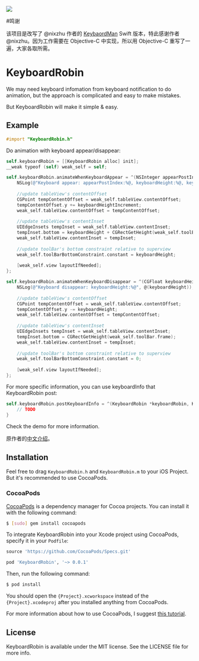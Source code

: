 <p>
    <a href="http://cocoadocs.org/docsets/KeyboardRobin"><img src="https://img.shields.io/cocoapods/v/KeyboardRobin.svg?style=flat"></a> 
</p>

#鸣谢

该项目是改写了 @nixzhu 作者的 [KeybaordMan](https://github.com/nixzhu/KeyboardMan) Swift 版本，特此感谢作者 @nixzhu。因为工作需要在 Objective-C 中实现，所以用 Objective-C 重写了一遍，大家各取所需。

# KeyboardRobin

We may need keyboard infomation from keyboard notification to do animation, but the approach is complicated and easy to make mistakes. 

But KeyboardRobin will make it simple & easy.

## Example

```objective-c
#import "KeyboardRobin.h"
```

Do animation with keyboard appear/disappear:

```objective-c
self.keyboardRobin = [[KeyboardRobin alloc] init];
__weak typeof (self) weak_self = self;

self.keyboardRobin.animateWhenKeyboardAppear = ^(NSInteger appearPostIndex, CGFloat keyboardHeight, CGFloat keyboardHeightIncrement) {
    NSLog(@"Keyboard appear: appearPostIndex:%@, keyboardHeight:%@, keyboardHeightIncrement:%@", @(appearPostIndex), @(keyboardHeight), @(keyboardHeightIncrement));
    
    //update tableView's contentOffset
    CGPoint tempContentOffset = weak_self.tableView.contentOffset;
    tempContentOffset.y += keyboardHeightIncrement;
    weak_self.tableView.contentOffset = tempContentOffset;
    
    //update tableView's contentInset
    UIEdgeInsets tempInset = weak_self.tableView.contentInset;
    tempInset.bottom = keyboardHeight + CGRectGetHeight(weak_self.toolBar.frame);
    weak_self.tableView.contentInset = tempInset;
    
    //update toolBar's bottom constraint relative to superview
    weak_self.toolBarBottomConstraint.constant = keyboardHeight;
    
    [weak_self.view layoutIfNeeded];
};

self.keyboardRobin.animateWhenKeyboardDisappear = ^(CGFloat keyboardHeight) {
    NSLog(@"Keyboard disappear: keyboardHeight:%@", @(keyboardHeight));
    
    //update tableView's contentOffset
    CGPoint tempContentOffset = weak_self.tableView.contentOffset;
    tempContentOffset.y -= keyboardHeight;
    weak_self.tableView.contentOffset = tempContentOffset;
    
    //update tableView's contentInset
    UIEdgeInsets tempInset = weak_self.tableView.contentInset;
    tempInset.bottom = CGRectGetHeight(weak_self.toolBar.frame);
    weak_self.tableView.contentInset = tempInset;
    
    //update toolBar's bottom constraint relative to superview
    weak_self.toolBarBottomConstraint.constant = 0;
    
    [weak_self.view layoutIfNeeded];
};
```

For more specific information, you can use keyboardInfo that KeyboardRobin post:

```objective-c
self.keyboardRobin.postKeyboardInfo = ^(KeyboardRobin *keyboardRobin, KeyboardInfo keyboardInfo) {
    // TODO
}
```

Check the demo for more information.

原作者的[中文介绍](https://github.com/nixzhu/dev-blog/blob/master/2015-07-27-keyboard-man.md)。

## Installation

Feel free to drag `KeyboardRobin.h` and `KeyboardRobin.m` to your iOS Project. But it's recommended to use CocoaPods.

### CocoaPods

[CocoaPods](http://cocoapods.org) is a dependency manager for Cocoa projects. You can install it with the following command:

```bash
$ [sudo] gem install cocoapods
```

To integrate KeyboardRobin into your Xcode project using CocoaPods, specify it in your `Podfile`:

```ruby
source 'https://github.com/CocoaPods/Specs.git'

pod 'KeyboardRobin', '~> 0.0.1'
```

Then, run the following command:

```bash
$ pod install
```

You should open the `{Project}.xcworkspace` instead of the `{Project}.xcodeproj` after you installed anything from CocoaPods.

For more information about how to use CocoaPods, I suggest [this tutorial](http://www.raywenderlich.com/64546/introduction-to-cocoapods-2).

## License

KeyboardRobin is available under the MIT license. See the LICENSE file for more info.